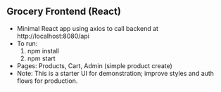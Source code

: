 Grocery Frontend (React)
------------------------
- Minimal React app using axios to call backend at http://localhost:8080/api
- To run:
  1. npm install
  2. npm start
- Pages: Products, Cart, Admin (simple product create)
- Note: This is a starter UI for demonstration; improve styles and auth flows for production.
